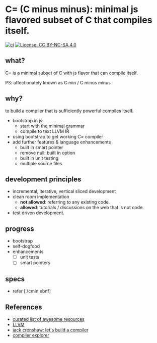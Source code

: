 # C= (C minus minus): minimal js flavored subset of C that compiles itself.

[![ci](https://github.com/unrenormalizable/cmin/actions/workflows/ci.yml/badge.svg)](https://github.com/unrenormalizable/cmin/actions/workflows/ci.yml) [![License: CC BY-NC-SA 4.0](https://img.shields.io/badge/License-CC%20BY--NC--SA%204.0-lightgrey.svg?label=license)](https://creativecommons.org/licenses/by-nc-sa/4.0/)

## what?

C= is a minimal subset of C with js flavor that can compile itself.

PS: affectionately known as C min / C minus minus

## why?

to build a compiler that is sufficiently powerful compiles itself.

- bootstrap in js: 
  - start with the minimal grammar
  - compile to text LLVM IR
- using bootstrap to get working C= compiler
- add further features & language enhancements
  - built in smart pointer
  - remove null: built in option  
  - built in unit testing
  - multiple source files

## development principles

- incremental, iterative, vertical sliced development
- clean room implementation
  - **not allowed**: referring to any existing code. 
  - **allowed**: tutorials / discussions on the web that is not code.
- test driven development.

## progress

- bootstrap
- self-dogfood
- enhancements
  - [ ] unit tests
  - [ ] smart pointers

## specs

- refer [.\cmin.ebnf]

## References

- [curated list of awesome resources](https://github.com/aalhour/awesome-compilers)
- [LLVM](https://mukulrathi.com/create-your-own-programming-language/llvm-ir-cpp-api-tutorial/)
- [jack crenshaw: let's build a compiler](https://xmonader.github.io/letsbuildacompiler-pretty/)
- [compiler explorer](https://godbolt.org/)